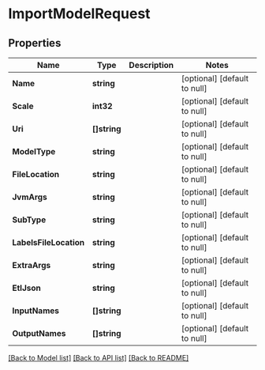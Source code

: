 # ImportModelRequest

## Properties
Name | Type | Description | Notes
------------ | ------------- | ------------- | -------------
**Name** | **string** |  | [optional] [default to null]
**Scale** | **int32** |  | [optional] [default to null]
**Uri** | **[]string** |  | [optional] [default to null]
**ModelType** | **string** |  | [optional] [default to null]
**FileLocation** | **string** |  | [optional] [default to null]
**JvmArgs** | **string** |  | [optional] [default to null]
**SubType** | **string** |  | [optional] [default to null]
**LabelsFileLocation** | **string** |  | [optional] [default to null]
**ExtraArgs** | **string** |  | [optional] [default to null]
**EtlJson** | **string** |  | [optional] [default to null]
**InputNames** | **[]string** |  | [optional] [default to null]
**OutputNames** | **[]string** |  | [optional] [default to null]

[[Back to Model list]](../README.md#documentation-for-models) [[Back to API list]](../README.md#documentation-for-api-endpoints) [[Back to README]](../README.md)


